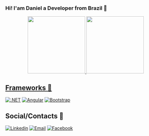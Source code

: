 ### Hi! I'am Daniel a Developer from Brazil 👋
<div align="center">
  <a href="https://github.com/danielneto10">
 <img height="180em" src="https://github-readme-stats.vercel.app/api?username=danielneto10&count_private=true&show_icons=true&theme=github_dark&bg_color=0,000000,130F40&line_height=20"/>
 <img height="180em" src="https://github-readme-stats.vercel.app/api/top-langs/?username=danielneto10&layout=compact&theme=github_dark&bg_color=0,000000,130F40"/>
</div>

## Frameworks 🚀

[![.NET](https://img.shields.io/badge/.NET-512BD4?style=for-the-badge&logo=dotnet&logoColor=white)](https://github.com/danielneto10)
[![Angular](https://img.shields.io/badge/Angular-DD0031?style=for-the-badge&logo=angular&logoColor=white)](https://github.com/danielneto10)
[![Bootstrap](https://img.shields.io/badge/Bootstrap-563D7C?style=for-the-badge&logo=bootstrap&logoColor=white)](https://github.com/danielneto10)

## Social/Contacts 🧾

[![Linkedin](https://img.shields.io/badge/LinkedIn-0077B5?style=for-the-badge&logo=linkedin&logoColor=white)](https://www.linkedin.com/in/daniel-fragoso-350141183/)
[![Email](https://img.shields.io/badge/Microsoft_Outlook-0078D4?style=for-the-badge&logo=microsoft-outlook&logoColor=white)](mailto:daniel.fluz@hotmail.com)
[![Facebook](https://img.shields.io/badge/Facebook-1877F2?style=for-the-badge&logo=facebook&logoColor=white)](https://www.facebook.com/daniel.fragoso.96)
